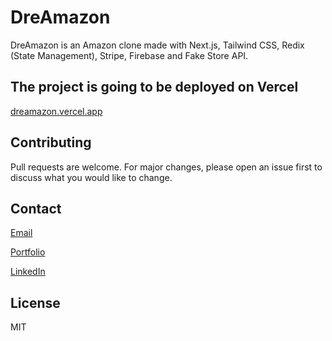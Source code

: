 # DreAmazon

DreAmazon is an Amazon clone made with Next.js, Tailwind CSS, Redix (State Management), Stripe, Firebase and Fake Store API.

## The project is going to be deployed on Vercel

[dreamazon.vercel.app](https://dreamazon.vercel.app)

## Contributing

Pull requests are welcome. For major changes, please open an issue first to discuss what you would like to change.

## Contact

[Email](alfiobiondo@icloud.com)

[Portfolio](alfiobiondo.github.io)

[LinkedIn](www.linkedin.com/in/alfio-biondo)

## License

MIT

